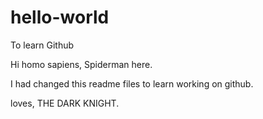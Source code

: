 # hello-world
To learn Github


Hi homo sapiens,
   Spiderman here.
   
   
   I had changed this readme files to learn working on github.
   
   loves,
  THE DARK KNIGHT.
